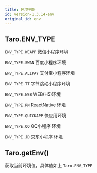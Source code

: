 ```yaml
---
title: 环境判断
id: version-1.3.14-env
original_id: env
---
```


## Taro.ENV_TYPE

`ENV_TYPE.WEAPP` 微信小程序环境

`ENV_TYPE.SWAN` 百度小程序环境

`ENV_TYPE.ALIPAY` 支付宝小程序环境

`ENV_TYPE.TT` 字节跳动小程序环境

`ENV_TYPE.WEB` WEB(H5)环境

`ENV_TYPE.RN` ReactNative 环境

`ENV_TYPE.QUICKAPP` 快应用环境

`ENV_TYPE.QQ` QQ小程序 环境

`ENV_TYPE.JD` 京东小程序 环境

## Taro.getEnv()

获取当前环境值，具体值如上 `Taro.ENV_TYPE`
